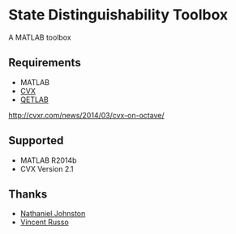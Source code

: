# State Distinguishability Toolbox

A MATLAB toolbox

## Requirements

* MATLAB
* [CVX](http://cvxr.com/cvx/)
* [QETLAB](http://www.qetlab.com/Main_Page)

http://cvxr.com/news/2014/03/cvx-on-octave/

## Supported

* MATLAB R2014b
* CVX Version 2.1

## Thanks

* [Nathaniel Johnston](http://www.njohnston.ca/)
* [Vincent Russo](https://github.com/vprusso)
